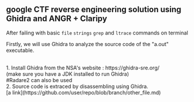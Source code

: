 ## google CTF reverse engineering solution using Ghidra and ANGR + Claripy

After failing with basic `file` `strings` `grep` and `ltrace` commands on terminal

Firstly, we will use Ghidra to analyze the source code of the "a.out" executable.

<br />
1. Install Ghidra from the NSA's website : https://ghidra-sre.org/
  <br /> (make sure you have a JDK installed to run Ghidra)
  <br /> #Radare2 can also be used
<br />
2. Source code is extraced by disassembling using Ghidra. <br />
[a link](https://github.com/user/repo/blob/branch/other_file.md)


